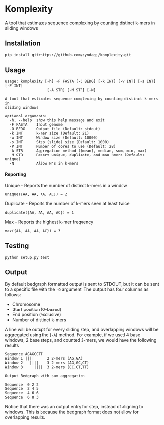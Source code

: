 # Komplexity

A tool that estimates sequence complexing by counting distinct k-mers in sliding windows

## Installation

```
pip install git+https://github.com/zyndagj/komplexity.git
```

## Usage

```
usage: komplexity [-h] -F FASTA [-O BEDG] [-k INT] [-w INT] [-s INT] [-P INT]
                   [-A STR] [-M STR] [-N]

A tool that estimates sequence complexing by counting distinct k-mers in
sliding windows

optional arguments:
  -h, --help  show this help message and exit
  -F FASTA    Input genome
  -O BEDG     Output file (Default: stdout)
  -k INT      k-mer size (Default: 21)
  -w INT      Window size (Default: 10000)
  -s INT      Step (slide) size (Default: 1000)
  -P INT      Number of cores to use (Default: 28)
  -A STR      Aggregation method ([mean], median, sum, min, max)
  -M STR      Report unique, duplicate, and max kmers (Default: unique)
  -N          Allow N's in k-mers
```

#### Reporting

Unique - Reports the number of distinct k-mers in a window

```
unique({AA, AA, AA, AC}) = 2
```

Duplicate - Reports the number of k-mers seen at least twice

```
duplicate({AA, AA, AA, AC}) = 1
```

Max - Reports the highest k-mer frequency

```
max({AA, AA, AA, AC}) = 3
```

## Testing

```
python setup.py test
```

## Output

By default bedgraph formatted output is sent to STDOUT, but it can be sent to a specific file with the `-O` argument. The output has four columns as follows:

- Chromosome
- Start position (0-based)
- End position (exclusive)
- Number of distinct k-mers

A line will be outupt for every sliding step, and overlapping windows will be aggregated using the (`-A`) method. For example, if we used 4 base windows, 2 base steps, and counted 2-mers, we would have the following results

```
Sequence AGAGCCTT
Window 1 ||||      2 2-mers (AG,GA)
Window 2   ||||    3 2-mers (AG,GC,CT)
Window 3     ||||  3 2-mers (CC,CT,TT)

Output Bedgraph with sum aggregation

Sequence  0 2 2
Sequence  2 4 5
Sequence  4 6 6
Sequence  6 8 3
```

Notice that there was an output entry for step, instead of aligning to windows. This is because the bedgraph format does not allow for overlapping results.
